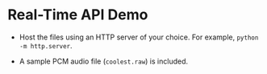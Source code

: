 # Real-Time API Demo

* Host the files using an HTTP server of your choice. For example, `python -m http.server`.

* A sample PCM audio file (`coolest.raw`) is included.
